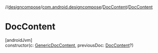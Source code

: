 //[designcompose](../../../index.md)/[com.android.designcompose](../index.md)/[DocContent](index.md)/[DocContent](-doc-content.md)

# DocContent

[androidJvm]\
constructor(c: [GenericDocContent](../../../../common/common/com.android.designcompose.common/-generic-doc-content/index.md), previousDoc: [DocContent](index.md)?)
